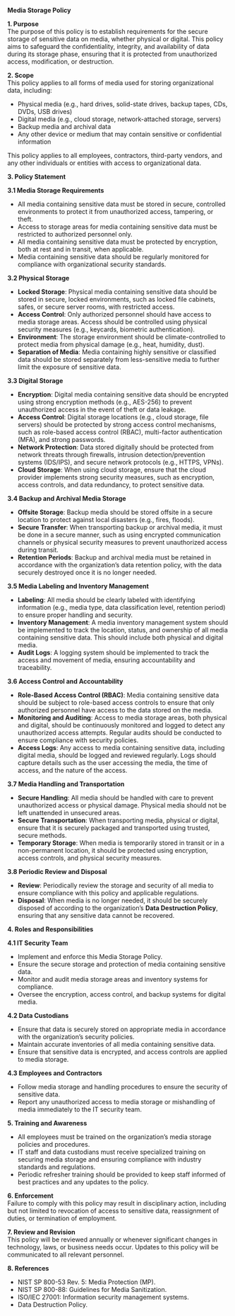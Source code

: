 **Media Storage Policy**

**1\. Purpose**  
The purpose of this policy is to establish requirements for the secure storage of sensitive data on media, whether physical or digital. This policy aims to safeguard the confidentiality, integrity, and availability of data during its storage phase, ensuring that it is protected from unauthorized access, modification, or destruction.

**2\. Scope**  
This policy applies to all forms of media used for storing organizational data, including:

- Physical media (e.g., hard drives, solid-state drives, backup tapes, CDs, DVDs, USB drives)
- Digital media (e.g., cloud storage, network-attached storage, servers)
- Backup media and archival data
- Any other device or medium that may contain sensitive or confidential information

This policy applies to all employees, contractors, third-party vendors, and any other individuals or entities with access to organizational data.

**3\. Policy Statement**

**3.1 Media Storage Requirements**

- All media containing sensitive data must be stored in secure, controlled environments to protect it from unauthorized access, tampering, or theft.
- Access to storage areas for media containing sensitive data must be restricted to authorized personnel only.
- All media containing sensitive data must be protected by encryption, both at rest and in transit, when applicable.
- Media containing sensitive data should be regularly monitored for compliance with organizational security standards.

**3.2 Physical Storage**

- **Locked Storage**: Physical media containing sensitive data should be stored in secure, locked environments, such as locked file cabinets, safes, or secure server rooms, with restricted access.
- **Access Control**: Only authorized personnel should have access to media storage areas. Access should be controlled using physical security measures (e.g., keycards, biometric authentication).
- **Environment**: The storage environment should be climate-controlled to protect media from physical damage (e.g., heat, humidity, dust).
- **Separation of Media**: Media containing highly sensitive or classified data should be stored separately from less-sensitive media to further limit the exposure of sensitive data.

**3.3 Digital Storage**

- **Encryption**: Digital media containing sensitive data should be encrypted using strong encryption methods (e.g., AES-256) to prevent unauthorized access in the event of theft or data leakage.
- **Access Control**: Digital storage locations (e.g., cloud storage, file servers) should be protected by strong access control mechanisms, such as role-based access control (RBAC), multi-factor authentication (MFA), and strong passwords.
- **Network Protection**: Data stored digitally should be protected from network threats through firewalls, intrusion detection/prevention systems (IDS/IPS), and secure network protocols (e.g., HTTPS, VPNs).
- **Cloud Storage**: When using cloud storage, ensure that the cloud provider implements strong security measures, such as encryption, access controls, and data redundancy, to protect sensitive data.

**3.4 Backup and Archival Media Storage**

- **Offsite Storage**: Backup media should be stored offsite in a secure location to protect against local disasters (e.g., fires, floods).
- **Secure Transfer**: When transporting backup or archival media, it must be done in a secure manner, such as using encrypted communication channels or physical security measures to prevent unauthorized access during transit.
- **Retention Periods**: Backup and archival media must be retained in accordance with the organization’s data retention policy, with the data securely destroyed once it is no longer needed.

**3.5 Media Labeling and Inventory Management**

- **Labeling**: All media should be clearly labeled with identifying information (e.g., media type, data classification level, retention period) to ensure proper handling and security.
- **Inventory Management**: A media inventory management system should be implemented to track the location, status, and ownership of all media containing sensitive data. This should include both physical and digital media.
- **Audit Logs**: A logging system should be implemented to track the access and movement of media, ensuring accountability and traceability.

**3.6 Access Control and Accountability**

- **Role-Based Access Control (RBAC)**: Media containing sensitive data should be subject to role-based access controls to ensure that only authorized personnel have access to the data stored on the media.
- **Monitoring and Auditing**: Access to media storage areas, both physical and digital, should be continuously monitored and logged to detect any unauthorized access attempts. Regular audits should be conducted to ensure compliance with security policies.
- **Access Logs**: Any access to media containing sensitive data, including digital media, should be logged and reviewed regularly. Logs should capture details such as the user accessing the media, the time of access, and the nature of the access.

**3.7 Media Handling and Transportation**

- **Secure Handling**: All media should be handled with care to prevent unauthorized access or physical damage. Physical media should not be left unattended in unsecured areas.
- **Secure Transportation**: When transporting media, physical or digital, ensure that it is securely packaged and transported using trusted, secure methods.
- **Temporary Storage**: When media is temporarily stored in transit or in a non-permanent location, it should be protected using encryption, access controls, and physical security measures.

**3.8 Periodic Review and Disposal**

- **Review**: Periodically review the storage and security of all media to ensure compliance with this policy and applicable regulations.
- **Disposal**: When media is no longer needed, it should be securely disposed of according to the organization’s **Data Destruction Policy**, ensuring that any sensitive data cannot be recovered.

**4\. Roles and Responsibilities**

**4.1 IT Security Team**

- Implement and enforce this Media Storage Policy.
- Ensure the secure storage and protection of media containing sensitive data.
- Monitor and audit media storage areas and inventory systems for compliance.
- Oversee the encryption, access control, and backup systems for digital media.

**4.2 Data Custodians**

- Ensure that data is securely stored on appropriate media in accordance with the organization’s security policies.
- Maintain accurate inventories of all media containing sensitive data.
- Ensure that sensitive data is encrypted, and access controls are applied to media storage.

**4.3 Employees and Contractors**

- Follow media storage and handling procedures to ensure the security of sensitive data.
- Report any unauthorized access to media storage or mishandling of media immediately to the IT security team.

**5\. Training and Awareness**

- All employees must be trained on the organization’s media storage policies and procedures.
- IT staff and data custodians must receive specialized training on securing media storage and ensuring compliance with industry standards and regulations.
- Periodic refresher training should be provided to keep staff informed of best practices and any updates to the policy.

**6\. Enforcement**  
Failure to comply with this policy may result in disciplinary action, including but not limited to revocation of access to sensitive data, reassignment of duties, or termination of employment.

**7\. Review and Revision**  
This policy will be reviewed annually or whenever significant changes in technology, laws, or business needs occur. Updates to this policy will be communicated to all relevant personnel.

**8\. References**

- NIST SP 800-53 Rev. 5: Media Protection (MP).
- NIST SP 800-88: Guidelines for Media Sanitization.
- ISO/IEC 27001: Information security management systems.
- Data Destruction Policy.
